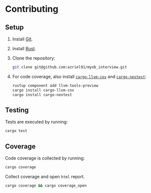 # Contributing

## Setup

1. Install [Git](https://git-scm.com/).
2. Install [Rust](https://rustup.rs/).
3. Clone the repository:

    ```bash
    git clone git@github.com:azriel91/myob_interview.git
    ```

4. For code coverage, also install [`cargo-llvm-cov`](https://github.com/taiki-e/cargo-llvm-cov) and [`cargo-nextest`](https://github.com/nextest-rs/nextest):

    ```bash
    rustup component add llvm-tools-preview
    cargo install cargo-llvm-cov
    cargo install cargo-nextest
    ```

## Testing

Tests are executed by running:

```bash
cargo test
```


## Coverage

Code coverage is collected by running:

```bash
cargo coverage
```

Collect coverage and open `html` report.

```bash
cargo coverage && cargo coverage_open
```

